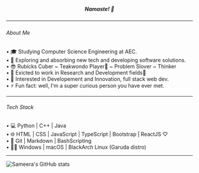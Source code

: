 <h5 align="center">Namaste! 🙏<h5>
  
-----------------------------
  
###### About Me
• 🎓 Studying Computer Science Engineering at AEC.<br>
• 🌱 Exploring and absorbing new tech and developing software solutions.<br>
• 😎 Rubicks Cuber ~ Teakwondo Player🥋 ~ Problem Slover ~ Thinker <br>
• 🔬 Exicted to work in Research and Development fields🤍 <br>
• 🤩 Interested in Developement and Innovation, full stack web dev. <br>
• ⚡ Fun fact: well, I'm a super curious person you have ever met.<br> 

-----------------------------

 ###### Tech Stack
 • 💻 Python | C++ | Java <br>
 • 🌐 HTML | CSS | JavaScript | TypeScript | Bootstrap | ReactJS ♡ <br>
 • 🔮 Git | Markdown | BashScripting <br>
 • 👩‍💻 Windows | macOS | BlackArch Linux (Garuda distro)
  
-----------------------------

<div align="left">

![Sameera's GitHub stats](https://github-readme-stats.vercel.app/api?username=HarshaSri-Sameera&show_icons=true&theme=tokyonight) 

</div>


